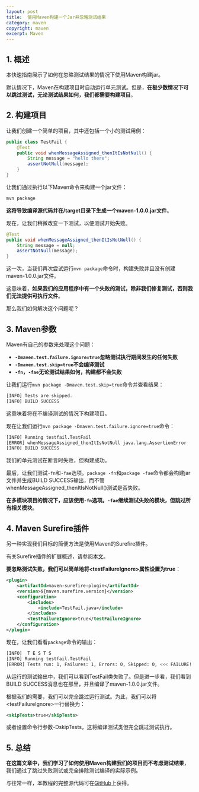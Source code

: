 ```yaml
---
layout: post
title:  使用Maven构建一个Jar并忽略测试结果
category: maven
copyright: maven
excerpt: Maven
---
```


## 1. 概述

本快速指南展示了如何在忽略测试结果的情况下使用Maven构建jar。

默认情况下，Maven在构建项目时自动运行单元测试。但是，**在极少数情况下可以跳过测试，无论测试结果如何，我们都需要构建项目**。

## 2. 构建项目

让我们创建一个简单的项目，其中还包括一个小的测试用例：

```java
public class TestFail {
    @Test
    public void whenMessageAssigned_thenItIsNotNull() {
        String message = "hello there";
        assertNotNull(message);
    }
}
```

让我们通过执行以下Maven命令来构建一个jar文件：

```bash
mvn package
```

**这将导致编译源代码并在/target目录下生成一个maven-1.0.0.jar文件**。

现在，让我们稍微改变一下测试，以便测试开始失败。

```java
@Test
public void whenMessageAssigned_thenItIsNotNull() {
    String message = null;
    assertNotNull(message);
}
```

这一次，当我们再次尝试运行`mvn package`命令时，构建失败并且没有创建maven-1.0.0.jar文件。

这意味着，**如果我们的应用程序中有一个失败的测试，除非我们修复测试，否则我们无法提供可执行文件**。

那么我们如何解决这个问题呢？

## 3. Maven参数

Maven有自己的参数来处理这个问题：

-   **`-Dmaven.test.failure.ignore=true`忽略测试执行期间发生的任何失败**
-   **`-Dmaven.test.skip=true`不会编译测试**
-   **`-fn`，`-fae`无论测试结果如何，构建都不会失败**

让我们运行`mvn package -Dmaven.test.skip=true`命令并查看结果：

```bash
[INFO] Tests are skipped.
[INFO] BUILD SUCCESS
```

这意味着将在不编译测试的情况下构建项目。

现在让我们运行`mvn package -Dmaven.test.failure.ignore=true`命令：

```bash
[INFO] Running testfail.TestFail
[ERROR] whenMessageAssigned_thenItIsNotNull java.lang.AssertionError
[INFO] BUILD SUCCESS
```

我们的单元测试在断言时失败，但构建成功。

最后，让我们测试`-fn`和`-fae`选项。`package -fn`和`package -fae`命令都会构建jar文件并生成BUILD SUCCESS输出，而不管whenMessageAssigned_thenItIsNotNull()测试是否失败。

**在多模块项目的情况下，应该使用`-fn`选项。`-fae`继续测试失败的模块，但跳过所有相关模块**。 

## 4. Maven Surefire插件

另一种实现我们目标的简便方法是使用Maven的Surefire插件。

有关Surefire插件的扩展概述，请参阅[本文](https://www.baeldung.com/maven-surefire-plugin)。

**要忽略测试失败，我们可以简单地将<testFailureIgnore\>属性设置为true**：

```xml
<plugin>
    <artifactId>maven-surefire-plugin</artifactId>
    <version>${maven.surefire.version}</version>
    <configuration>
        <includes>
            <include>TestFail.java</include>
        </includes>
        <testFailureIgnore>true</testFailureIgnore>
    </configuration>
</plugin>
```

现在，让我们看看`package`命令的输出：

```bash
[INFO]  T E S T S
[INFO] Running testfail.TestFail
[ERROR] Tests run: 1, Failures: 1, Errors: 0, Skipped: 0, <<< FAILURE! - in testfail.TestFail
```

从运行的测试输出中，我们可以看到TestFail类失败了。但是进一步看，我们看到BUILD SUCCESS消息也在那里，并且编译了maven-1.0.0.jar文件。

根据我们的需要，我们可以完全跳过运行测试。为此，我们可以将<testFailureIgnore\>一行替换为：

```xml
<skipTests>true</skipTests>
```

或者设置命令行参数-DskipTests，这将编译测试类但完全跳过测试执行。

## 5. 总结

**在这篇文章中，我们学习了如何使用Maven构建我们的项目而不考虑测试结果**，我们通过了跳过失败测试或完全排除测试编译的实际示例。

与往常一样，本教程的完整源代码可在[GitHub](https://github.com/tuyucheng7/taketoday-tutorial4j/tree/master/maven.modules)上获得。